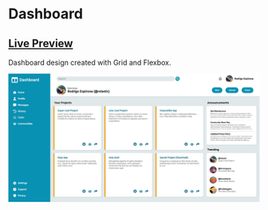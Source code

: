 # Dashboard

## [Live Preview](https://rolastic.github.io/Dashboard/)

Dashboard design created with Grid and Flexbox.

<p align="center">
<img alt="Dashboard Screen Capture" src="./img/Dashboard_Screen_Capture.jpg"/>
</p>
